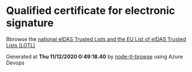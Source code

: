 # Qualified certificate for electronic signature 
 Bbrowse the [national eIDAS Trusted Lists and the EU List of eIDAS Trusted Lists (LOTL)](https://webgate.ec.europa.eu/tl-browser/#/) 
 
 
Generated at **Thu 11/12/2020  0:49:18.40** by [node-tl-browse](https://github.com/ymedlop/node-tl-browser) using Azure Devops 
